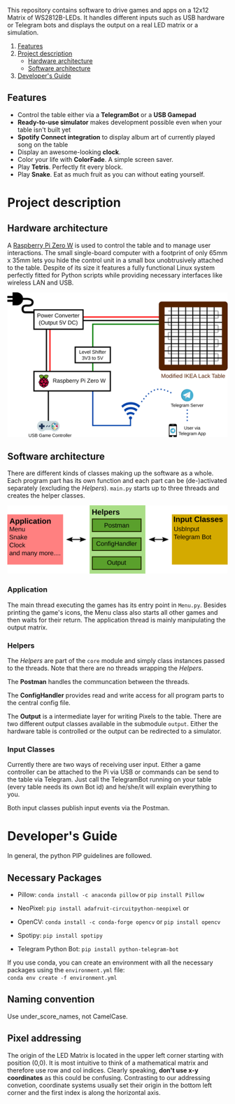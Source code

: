 This repository contains software to drive games and apps on a 12x12 Matrix of WS2812B-LEDs. It handles different inputs such as USB hardware or Telegram bots and displays the output on a real LED matrix or a simulation.

1. [Features](#features)
2. [Project description](#project-description)
   * [Hardware architecture](#hardware-architecture)
   * [Software architecture](#software-architecture)
3. [Developer's Guide](#developers-guide)

## Features
* Control the table either via a **TelegramBot** or a **USB Gamepad** 
* **Ready-to-use simulator** makes development possible even when your table isn't built yet 
* **Spotify Connect integration** to display album art of currently played song on the table
* Display an awesome-looking **clock**.
* Color your  life with **ColorFade**. A simple screen saver.
* Play **Tetris**. Perfectly fit every block.
* Play **Snake**. Eat as much fruit as you can without eating yourself.

# Project description
## Hardware architecture
A [Raspberry Pi Zero W](https://www.raspberrypi.org/products/raspberry-pi-zero-w/) is used to control the table and to manage user interactions. The small single-board computer with a footprint of only 65mm x 35mm lets you hide the control unit in a small box unobtrusively attached to the table. Despite of its size it features a fully functional Linux system perfectly fitted for Python scripts while providing necessary interfaces like wireless LAN and USB.

![Hardware architecture](./img/hardware_architecture.svg)


## Software architecture
There are different kinds of classes making up the software as a whole. Each program part has its own function and each part can be (de-)activated separately (excluding the *Helpers*). `main.py` starts up to three threads and creates the helper classes.

![Sotware architecture](./img/software_architecture.svg)

### Application
The main thread executing the games has its entry point in `Menu.py`. Besides printing the game's icons, the Menu class also starts all other games and then waits for their return. The application thread is mainly manipulating the output matrix.

### Helpers
The *Helpers* are part of the `core` module and simply class instances passed to the threads. Note that there are no threads wrapping the *Helpers*.

The **Postman** handles the communcation between the threads.

The **ConfigHandler** provides read and write access for all program parts to the central config file.

The **Output** is a intermediate layer for writing Pixels to the table. There are two different output classes available in the submodule `output`. Either the hardware table is controlled or the output can be redirected to a simulator.

### Input Classes
Currently there are two ways of receiving user input. Either a game controller can be attached to the Pi via USB or commands can be send to the table via Telegram. Just call the TelegramBot running on your table (every table needs its own Bot id) and he/she/it will explain everything to you.

Both input classes publish input events via the Postman.

# Developer's Guide
In general, the python PIP guidelines are followed.

## Necessary Packages
* Pillow:
`conda install -c anaconda pillow` or
`pip install Pillow`

* NeoPixel:
`pip install adafruit-circuitpython-neopixel` or

* OpenCV:
`conda install -c conda-forge opencv` or
`pip install opencv`

* Spotipy:
`pip install spotipy`

* Telegram Python Bot:
`pip install python-telegram-bot` 

If you use conda, you can create an environment with all the necessary packages using the `environment.yml` file:  
`conda env create -f environment.yml`


## Naming convention
Use under_score_names, not CamelCase.

## Pixel addressing
The origin of the LED Matrix is located in the upper left corner starting with position (0,0). It is most intuitive to think of a mathematical matrix and therefore use row and col indices. Clearly speaking, **don't use x-y coordinates** as this could be confusing. Contrasting to our addressing convetion, coordinate systems usually set their origin in the bottom left corner and the first index is along the horizontal axis.
